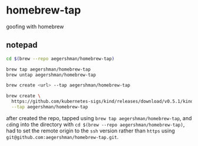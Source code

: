 # homebrew-tap

goofing with homebrew

## notepad

```sh
cd $(brew --repo aegershman/homebrew-tap)

brew tap aegershman/homebrew-tap
brew untap aegershman/homebrew-tap

brew create <url> --tap aegershman/homebrew-tap

brew create \
  https://github.com/kubernetes-sigs/kind/releases/download/v0.5.1/kind-darwin-amd64 \
  --tap aegershman/homebrew-tap
```

after created the repo, tapped using `brew tap aegershman/homebrew-tap`, and `cd`ing into the directory with `cd $(brew --repo aegershman/homebrew-tap)`, had to set the remote origin to the `ssh` version rather than `https` using `git@github.com:aegershman/homebrew-tap.git`.
